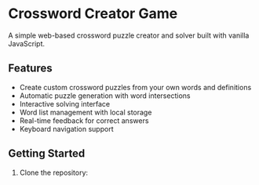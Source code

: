 # Crossword Creator Game

A simple web-based crossword puzzle creator and solver built with vanilla JavaScript.

## Features

- Create custom crossword puzzles from your own words and definitions
- Automatic puzzle generation with word intersections
- Interactive solving interface
- Word list management with local storage
- Real-time feedback for correct answers
- Keyboard navigation support

## Getting Started

1. Clone the repository:
